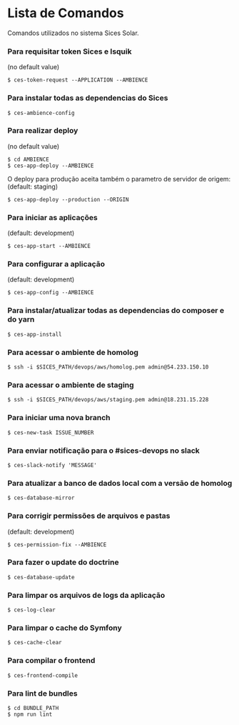 Lista de Comandos
=================

Comandos utilizados no sistema Sices Solar.

### Para requisitar token Sices e Isquik
(no default value)
```
$ ces-token-request --APPLICATION --AMBIENCE
```

### Para instalar todas as dependencias do Sices
```
$ ces-ambience-config
```

### Para realizar deploy
(no default value)
```
$ cd AMBIENCE
$ ces-app-deploy --AMBIENCE
```
O deploy para produção aceita também o parametro de servidor de origem:
(default: staging)
```
$ ces-app-deploy --production --ORIGIN
```

### Para iniciar as aplicações
(default: development)
```
$ ces-app-start --AMBIENCE
```

### Para configurar a aplicação
(default: development)
```
$ ces-app-config --AMBIENCE
```

### Para instalar/atualizar todas as dependencias do composer e do yarn
```
$ ces-app-install
```

### Para acessar o ambiente de homolog
```
$ ssh -i $SICES_PATH/devops/aws/homolog.pem admin@54.233.150.10
```

### Para acessar o ambiente de staging
```
$ ssh -i $SICES_PATH/devops/aws/staging.pem admin@18.231.15.228
```

### Para iniciar uma nova branch
```
$ ces-new-task ISSUE_NUMBER
```

### Para enviar notificação para o #sices-devops no slack
```
$ ces-slack-notify 'MESSAGE'
```

### Para atualizar a banco de dados local com a versão de homolog
```
$ ces-database-mirror
```

### Para corrigir permissões de arquivos e pastas
(default: development)
```
$ ces-permission-fix --AMBIENCE
```

### Para fazer o update do doctrine
```
$ ces-database-update
```

### Para limpar os arquivos de logs da aplicação
```
$ ces-log-clear
```

### Para limpar o cache do Symfony
```
$ ces-cache-clear
```

### Para compilar o frontend
```
$ ces-frontend-compile
```

### Para lint de bundles
```
$ cd BUNDLE_PATH
$ npm run lint
```
